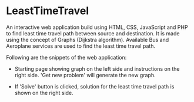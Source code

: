 # LeastTimeTravel

An interactive web application build using HTML, CSS, JavaScript and PHP to find least time travel path between source and destination. It is made using the concept of Graphs (Dijkstra algorithm). 
Available Bus and Aeroplane services are used to find the least time travel path.

Following are the snippets of the web application:
* Starting page showing graph on the left side and instructions on the right side. 'Get new problem' will generate the new graph.



* If 'Solve' button is clicked, solution for the least time travel path is shown on the right side.


